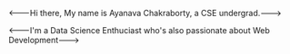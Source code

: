 <---Hi there, My name is Ayanava Chakraborty, a CSE undergrad.--->

<---I'm a Data Science Enthuciast who's also passionate about Web Development--->
